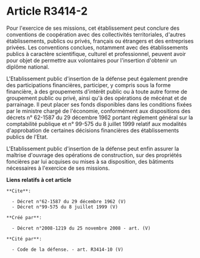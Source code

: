 # Article R3414-2

Pour l'exercice de ses missions, cet établissement peut conclure des conventions de coopération avec des collectivités
territoriales, d'autres établissements, publics ou privés, français ou étrangers et des entreprises privées. Les conventions
conclues, notamment avec des établissements publics à caractère scientifique, culturel et professionnel, peuvent avoir pour
objet de permettre aux volontaires pour l'insertion d'obtenir un diplôme national.

L'Etablissement public d'insertion de la défense peut également prendre des participations financières, participer, y compris
sous la forme financière, à des groupements d'intérêt public ou à toute autre forme de groupement public ou privé, ainsi qu'à
des opérations de mécénat et de parrainage. Il peut placer ses fonds disponibles dans les conditions fixées par le ministre
chargé de l'économie, conformément aux dispositions des décrets n° 62-1587 du 29 décembre 1962 portant règlement général sur
la comptabilité publique et n° 99-575 du 8 juillet 1999 relatif aux modalités d'approbation de certaines décisions
financières des établissements publics de l'Etat.

L'Etablissement public d'insertion de la défense peut enfin assurer la maîtrise d'ouvrage des opérations de construction, sur
des propriétés foncières par lui acquises ou mises à sa disposition, des bâtiments nécessaires à l'exercice de ses missions.

**Liens relatifs à cet article**

	**Cite**:

	  - Décret n°62-1587 du 29 décembre 1962 (V)
	  - Décret n°99-575 du 8 juillet 1999 (V)

	**Créé par**:

	  - Décret n°2008-1219 du 25 novembre 2008 - art. (V)

	**Cité par**:

	  - Code de la défense. - art. R3414-10 (V)
